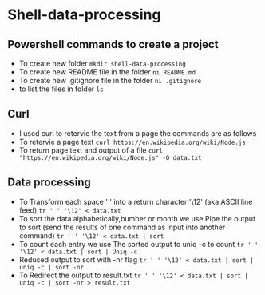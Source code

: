 # Shell-data-processing
## Powershell commands to create a project
- To create new folder `mkdir shell-data-processing`
- To create new README file in the folder `ni README.md`
- To create new .gitignore file in the folder `ni .gitignore`
- to list the files in folder `ls`
## Curl
- I used curl to retervie the text from a page the commands are as follows
- To retervie a page text `curl https://en.wikipedia.org/wiki/Node.js`
- To return page text and output of a file `curl "https://en.wikipedia.org/wiki/Node.js" -O data.txt`
## Data processing
- To Transform each space ' ' into a return character '\12' (aka ASCII line feed) `tr ' ' '\12' < data.txt`
- To sort the data alphabetically,bumber or month we use Pipe the output to sort (send the results of one command as input into another command) `tr ' ' '\12' < data.txt | sort`
- To count each entry we use The sorted output to uniq -c to count `tr ' ' '\12' < data.txt | sort | Uniq -c`
- Reduced output to sort with -nr flag `tr ' ' '\12' < data.txt | sort | uniq -c | sort -nr`
- To Redirect the output to result.txt `tr ' ' '\12' < data.txt | sort | uniq -c | sort -nr > result.txt`



